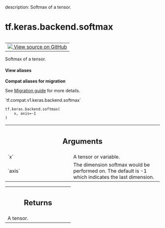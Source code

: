 description: Softmax of a tensor.

<div itemscope itemtype="http://developers.google.com/ReferenceObject">
<meta itemprop="name" content="tf.keras.backend.softmax" />
<meta itemprop="path" content="Stable" />
</div>

# tf.keras.backend.softmax

<!-- Insert buttons and diff -->

<table class="tfo-notebook-buttons tfo-api nocontent" align="left">
<td>
  <a target="_blank" href="https://github.com/tensorflow/tensorflow/blob/r2.2/tensorflow/python/keras/backend.py#L4471-L4483">
    <img src="https://www.tensorflow.org/images/GitHub-Mark-32px.png" />
    View source on GitHub
  </a>
</td>
</table>



Softmax of a tensor.

<section class="expandable">
  <h4 class="showalways">View aliases</h4>
  <p>
<b>Compat aliases for migration</b>
<p>See
<a href="https://www.tensorflow.org/guide/migrate">Migration guide</a> for
more details.</p>
<p>`tf.compat.v1.keras.backend.softmax`</p>
</p>
</section>

<pre class="devsite-click-to-copy prettyprint lang-py tfo-signature-link">
<code>tf.keras.backend.softmax(
    x, axis=-1
)
</code></pre>



<!-- Placeholder for "Used in" -->


<!-- Tabular view -->
 <table class="responsive fixed orange">
<colgroup><col width="214px"><col></colgroup>
<tr><th colspan="2"><h2 class="add-link">Arguments</h2></th></tr>

<tr>
<td>
`x`
</td>
<td>
A tensor or variable.
</td>
</tr><tr>
<td>
`axis`
</td>
<td>
The dimension softmax would be performed on.
The default is -1 which indicates the last dimension.
</td>
</tr>
</table>



<!-- Tabular view -->
 <table class="responsive fixed orange">
<colgroup><col width="214px"><col></colgroup>
<tr><th colspan="2"><h2 class="add-link">Returns</h2></th></tr>
<tr class="alt">
<td colspan="2">
A tensor.
</td>
</tr>

</table>

